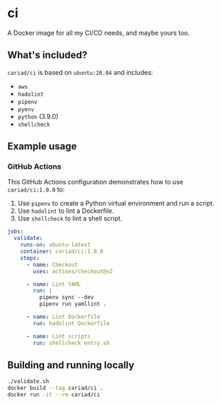 # ci

A Docker image for all my CI/CD needs, and maybe yours too.

## What's included?

`cariad/ci` is based on `ubuntu:20.04` and includes:

- `aws`
- `hadolint`
- `pipenv`
- `pyenv`
- `python` (3.9.0)
- `shellcheck`

## Example usage

### GitHub Actions

This GitHub Actions configuration demonstrates how to use `cariad/ci:1.0.0` to:

1. Use `pipenv` to create a Python virtual environment and run a script.
1. Use `hadolint` to lint a Dockerfile.
1. Use `shellcheck` to lint a shell script.

```yaml
jobs:
  validate:
    runs-on: ubuntu-latest
    container: cariad/ci:1.0.0
    steps:
      - name: Checkout
        uses: actions/checkout@v2

      - name: Lint YAML
        run: |
          pipenv sync --dev
          pipenv run yamllint .

      - name: Lint Dockerfile
        run: hadolint Dockerfile

      - name: Lint scripts
        run: shellcheck entry.sh
```

## Building and running locally

```bash
./validate.sh
docker build --tag cariad/ci .
docker run -it --rm cariad/ci
```
